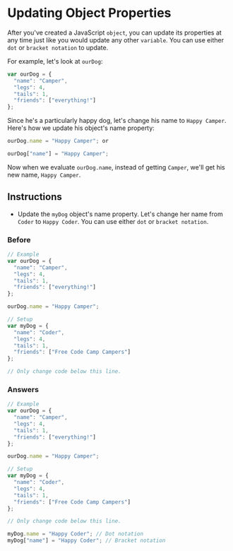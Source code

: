 # Updating Object Properties

After you've created a JavaScript `object`, you can update its
properties at any time just like you would update any other `variable`.
You can use either `dot` or `bracket notation` to update.

For example, let's look at `ourDog`:

```javascript
var ourDog = {
  "name": "Camper",
  "legs": 4,
  "tails": 1,
  "friends": ["everything!"]
};
```

Since he's a particularly happy dog, let's change his name to `Happy Camper`.
Here's how we update his object's name property:

```javascript
ourDog.name = "Happy Camper"; or

ourDog["name"] = "Happy Camper";
```

Now when we evaluate `ourDog.name`, instead of getting `Camper`,
we'll get his new name, `Happy Camper`.

## Instructions
 - Update the `myDog` object's name property. Let's change her name from
 `Coder` to `Happy Coder`. You can use either `dot` or `bracket notation`.

### Before

```javascript
// Example
var ourDog = {
  "name": "Camper",
  "legs": 4,
  "tails": 1,
  "friends": ["everything!"]
};

ourDog.name = "Happy Camper";

// Setup
var myDog = {
  "name": "Coder",
  "legs": 4,
  "tails": 1,
  "friends": ["Free Code Camp Campers"]
};

// Only change code below this line.
```

### Answers

```javascript
// Example
var ourDog = {
  "name": "Camper",
  "legs": 4,
  "tails": 1,
  "friends": ["everything!"]
};

ourDog.name = "Happy Camper";

// Setup
var myDog = {
  "name": "Coder",
  "legs": 4,
  "tails": 1,
  "friends": ["Free Code Camp Campers"]
};

// Only change code below this line.

myDog.name = "Happy Coder"; // Dot notation
myDog["name"] = "Happy Coder"; // Bracket notation
```